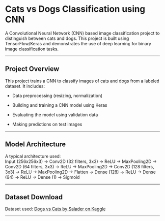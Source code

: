 # Cats vs Dogs Classification using CNN

A Convolutional Neural Network (CNN) based image classification project to distinguish between cats and dogs. This project is built using TensorFlow/Keras and demonstrates the use of deep learning for binary image classification tasks.

---

## Project Overview

This project trains a CNN to classify images of cats and dogs from a labeled dataset. It includes:

- Data preprocessing (resizing, normalization)
  
- Building and training a CNN model using Keras
  
- Evaluating the model using validation data

- Making predictions on test images

---

## Model Architecture

A typical architecture used:  
Input (256x256x3)
→ Conv2D (32 filters, 3x3) → ReLU → MaxPooling2D
→ Conv2D (64 filters, 3x3) → ReLU → MaxPooling2D
→ Conv2D (128 filters, 3x3) → ReLU → MaxPooling2D
→ Flatten
→ Dense (128) → ReLU
→ Dense (64) → ReLU
→ Dense (1) → Sigmoid

---

## Dataset Download

Dataset used: [Dogs vs Cats by Salader on Kaggle](https://www.kaggle.com/datasets/salader/dogs-vs-cats)

---

